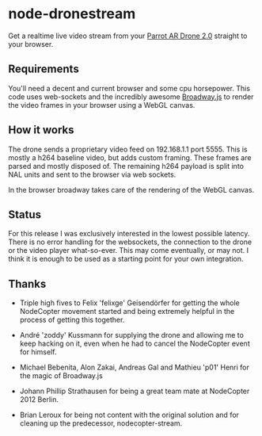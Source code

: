 # node-dronestream

Get a realtime live video stream from your
[Parrot AR Drone 2.0](http://ardrone2.parrot.com/) straight to your browser.

## Requirements

You'll need a decent and current browser and some cpu horsepower.
This code uses web-sockets and the incredibly awesome
[Broadway.js](https://github.com/mbebenita/Broadway) to render the video frames
in your browser using a WebGL canvas.


## How it works

The drone sends a proprietary video feed on 192.168.1.1 port 5555. This is
mostly a h264 baseline video, but adds custom framing. These frames are parsed
and mostly disposed of. The remaining h264 payload is split into NAL units and
sent to the browser via web sockets.

In the browser broadway takes care of the rendering of the WebGL canvas.

## Status

For this release I was exclusively interested in the lowest possible latency.
There is no error handling for the websockets, the connection to the drone or
the video player what-so-ever. This may come eventually, or may not. I think it
is enough to be used as a starting point for your own integration.

## Thanks

- Triple high fives to Felix 'felixge' Geisendörfer for getting the whole
  NodeCopter movement started and being extremely helpful in the process of
  getting this together.

- André 'zoddy' Kussmann for supplying the drone and allowing me to keep
  hacking on it, even when he had to cancel the NodeCopter event for himself.

- Michael Bebenita, Alon Zakai, Andreas Gal and Mathieu 'p01' Henri for the
  magic of Broadway.js

- Johann Phillip Strathausen for being a great team mate at NodeCopter 2012
  Berlin.

- Brian Leroux for being not content with the original solution and for
  cleaning up the predecessor, nodecopter-stream.


